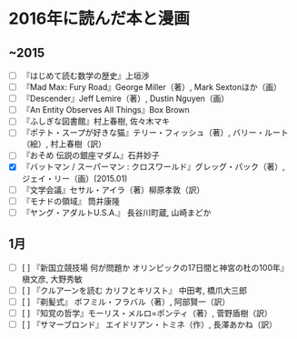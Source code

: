 # 2016年に読んだ本と漫画

## ~2015

- [ ] 『はじめて読む数学の歴史』上垣渉
- [ ] 『Mad Max: Fury Road』George Miller（著）, Mark Sextonほか（画）
- [ ] 『Descender』Jeff Lemire（著）, Dustin Nguyen（画）
- [ ] 『An Entity Observes All Things』Box Brown
- [ ] 『ふしぎな図書館』村上春樹, 佐々木マキ
- [ ] 『ポテト・スープが好きな猫』テリー・フィッシュ（著）, バリー・ルート（絵）, 村上春樹（訳）
- [ ] 『おそめ 伝説の銀座マダム』石井妙子
- [x] 『バットマン / スーパーマン : クロスワールド』グレッグ・パック（著）, ジェイ・リー（画）(2015.01)
- [ ] 『文学会議』セサル・アイラ（著）柳原孝敦（訳）
- [ ] 『モナドの領域』 筒井康隆
- [ ] 『ヤング・アダルトU.S.A.』 長谷川町蔵, 山崎まどか

## 1月

- [ ] [ ] 『新国立競技場 何が問題か オリンピックの17日間と神宮の杜の100年』 槇文彦, 大野秀敏
- [ ] [ ] 『クルアーンを読む カリフとキリスト』 中田考, 橋爪大三郎
- [ ] [ ] 『剃髪式』 ボフミル・フラバル（著）,  阿部賢一（訳）
- [ ] [ ] 『知覚の哲学』モーリス・メルロ=ポンティ（著）, 菅野盾樹（訳）
- [ ] [ ] 『サマーブロンド』 エイドリアン・トミネ（作）, 長澤あかね（訳）